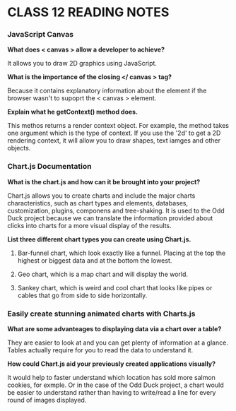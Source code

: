 # CLASS 12 READING NOTES


### JavaScript Canvas


**What does < canvas > allow a developer to achieve?**

It allows you to draw 2D graphics using JavaScript.


**What is the importance of the closing </ canvas > tag?**

Because it contains explanatory information about the element if the browser wasn't to supoprt the < canvas > element.


**Explain what he getContext() method does.**

This methos returns a render context object. For example, the method takes one argument which is the type of context. If you use the '2d' to get a 2D rendering context, it will allow you to draw shapes, text iamges and other objects.



### Chart.js Documentation


**What is the chart.js and how can it be brought into your project?**

Chart.js allows you to create charts and include the major charts characteristics, such as chart types and elements, databases, customization, plugins, componens and tree-shaking. It is used to the Odd Duck project because we can translate the information provided about clicks into charts for a more visual display of the results. 


**List three different chart types you can create using Chart.js.**

1. Bar-funnel chart, which look exactly like a funnel. Placing at the top the highest or biggest data and at the bottom the lowest.

2. Geo chart, which is a map chart and will display the world. 

3. Sankey chart, which is weird and cool chart that looks like pipes or cables that go from side to side horizontally.



### Easily create stunning animated charts with Charts.js

**What are some advanteages to displaying data via a chart over a table?**

They are easier to look at and you can get plenty of information at a glance. Tables actually require for you to read the data to understand it.


**How could Chart.js aid your previously created applications visually?**

It would help to faster understand which location has sold more salmon cookies, for exmple. Or in the case of the Odd Duck project, a chart would be easier to understand rather than having to write/read a line for every round of images displayed.

